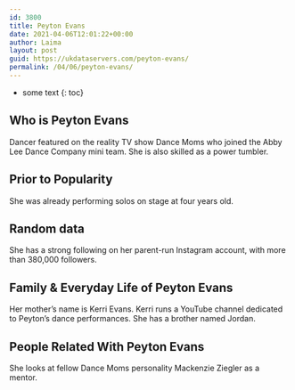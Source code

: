 ```yaml
---
id: 3800
title: Peyton Evans
date: 2021-04-06T12:01:22+00:00
author: Laima
layout: post
guid: https://ukdataservers.com/peyton-evans/
permalink: /04/06/peyton-evans/
---
```


* some text
{: toc}


## Who is Peyton Evans
                  
                  
                  
Dancer featured on the reality TV show Dance Moms who joined the Abby Lee Dance Company mini team. She is also skilled as a power tumbler. 
                  
              
            
              
            
                
                
                
## Prior to Popularity
                  
                  
                  
She was already performing solos on stage at four years old. 
                  
              
            
              
            
                
                
                
## Random data
                  
                  
                  
She has a strong following on her parent-run Instagram account, with more than 380,000 followers. 
                  
              
            
              
            
                
                
                
## Family & Everyday Life of Peyton Evans
                  
                  
                  
Her mother&#8217;s name is Kerri Evans. Kerri runs a YouTube channel dedicated to Peyton&#8217;s dance performances. She has a brother named Jordan.  
                  
              
            
              
            
                
                
                
## People Related With Peyton Evans
                  
                  
                  
She looks at fellow Dance Moms personality Mackenzie Ziegler as a mentor. 
                  
              
            
              
            
                
              
            
              
              
            
            
              
            
          
          
          